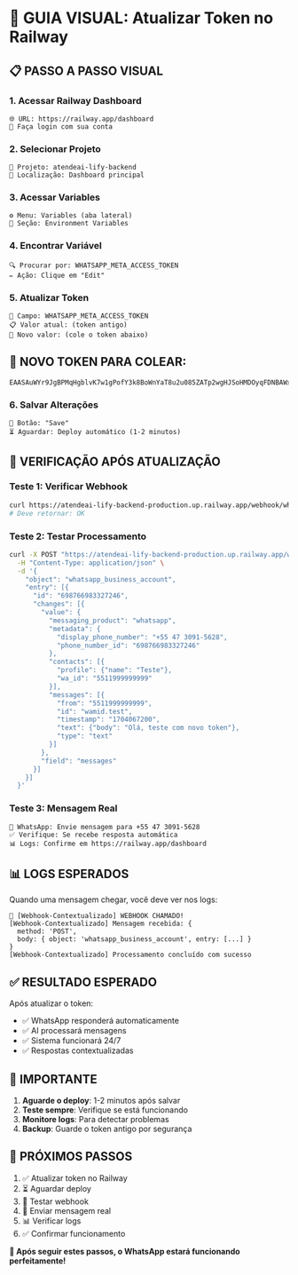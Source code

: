 # 🔄 GUIA VISUAL: Atualizar Token no Railway

## 📋 **PASSO A PASSO VISUAL**

### **1. Acessar Railway Dashboard**
```
🌐 URL: https://railway.app/dashboard
👤 Faça login com sua conta
```

### **2. Selecionar Projeto**
```
📁 Projeto: atendeai-lify-backend
📍 Localização: Dashboard principal
```

### **3. Acessar Variables**
```
⚙️ Menu: Variables (aba lateral)
🔧 Seção: Environment Variables
```

### **4. Encontrar Variável**
```
🔍 Procurar por: WHATSAPP_META_ACCESS_TOKEN
✏️ Ação: Clique em "Edit"
```

### **5. Atualizar Token**
```
📝 Campo: WHATSAPP_META_ACCESS_TOKEN
📋 Valor atual: (token antigo)
🔄 Novo valor: (cole o token abaixo)
```

## 🔑 **NOVO TOKEN PARA COLEAR:**

```
EAASAuWYr9JgBPMqHgblvK7w1gPofY3k8BoWnYaT8u2u085ZATp2wgHJSoHMDOyqFDNBAWx3Rt7ZB55Vsb4AAEyZAWYbDR98R11naVrPn3Uk83d9UeQOp3RFqmdgXxZCZAwyJPDjvsBFF74AcAthQhRdr12vq9vGaj6tZAiQtWLOFY9ZBv2Wuo5KcWGr6HyyPG0hIpO5ZCuqjuKkCZBsJZBF29SPjeP3dIAZAVZB9EwM0wWcToonn26DHPzaR2YqNsgZDZD
```

### **6. Salvar Alterações**
```
💾 Botão: "Save"
⏳ Aguardar: Deploy automático (1-2 minutos)
```

## 🧪 **VERIFICAÇÃO APÓS ATUALIZAÇÃO**

### **Teste 1: Verificar Webhook**
```bash
curl https://atendeai-lify-backend-production.up.railway.app/webhook/whatsapp-meta
# Deve retornar: OK
```

### **Teste 2: Testar Processamento**
```bash
curl -X POST "https://atendeai-lify-backend-production.up.railway.app/webhook/whatsapp-meta" \
  -H "Content-Type: application/json" \
  -d '{
    "object": "whatsapp_business_account",
    "entry": [{
      "id": "698766983327246",
      "changes": [{
        "value": {
          "messaging_product": "whatsapp",
          "metadata": {
            "display_phone_number": "+55 47 3091-5628",
            "phone_number_id": "698766983327246"
          },
          "contacts": [{
            "profile": {"name": "Teste"},
            "wa_id": "5511999999999"
          }],
          "messages": [{
            "from": "5511999999999",
            "id": "wamid.test",
            "timestamp": "1704067200",
            "text": {"body": "Olá, teste com novo token"},
            "type": "text"
          }]
        },
        "field": "messages"
      }]
    }]
  }'
```

### **Teste 3: Mensagem Real**
```
📱 WhatsApp: Envie mensagem para +55 47 3091-5628
✅ Verifique: Se recebe resposta automática
📊 Logs: Confirme em https://railway.app/dashboard
```

## 📊 **LOGS ESPERADOS**

Quando uma mensagem chegar, você deve ver nos logs:
```
🚨 [Webhook-Contextualizado] WEBHOOK CHAMADO!
[Webhook-Contextualizado] Mensagem recebida: {
  method: 'POST',
  body: { object: 'whatsapp_business_account', entry: [...] }
}
[Webhook-Contextualizado] Processamento concluído com sucesso
```

## ✅ **RESULTADO ESPERADO**

Após atualizar o token:
- ✅ WhatsApp responderá automaticamente
- ✅ AI processará mensagens
- ✅ Sistema funcionará 24/7
- ✅ Respostas contextualizadas

## 🚨 **IMPORTANTE**

1. **Aguarde o deploy**: 1-2 minutos após salvar
2. **Teste sempre**: Verifique se está funcionando
3. **Monitore logs**: Para detectar problemas
4. **Backup**: Guarde o token antigo por segurança

## 🎯 **PRÓXIMOS PASSOS**

1. ✅ Atualizar token no Railway
2. ⏳ Aguardar deploy
3. 🧪 Testar webhook
4. 📱 Enviar mensagem real
5. 📊 Verificar logs
6. ✅ Confirmar funcionamento

**🎉 Após seguir estes passos, o WhatsApp estará funcionando perfeitamente!** 